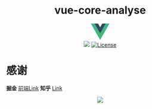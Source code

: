 
<div align=center>
 <h1>vue-core-analyse</h1>
</div>

<div align=center>
  <img src="https://github.com/LinkSofuny/vue-core-analyse/blob/dev/%20docs/images/logo.png" width="10%">
</div>

<div align=center>
  <a href="https://github.com/vuejs/vue"><img src="https://img.shields.io/badge/Vue-v2.6-green"></a>
  <a href="https://github.com/vuejs/vue"><img src="https://img.shields.io/badge/license-MIT-green" alt="License"></a>
</div>






# 感谢
**掘金** [前端Link](https://juejin.cn/user/2005929448188567/posts)
**知乎** [Link](https://www.zhihu.com/people/chen-yu-dong-83-17)
<div align=center>
  <img src="https://p3-juejin.byteimg.com/tos-cn-i-k3u1fbpfcp/de68be4aa82e414195f43b21144f1f9d~tplv-k3u1fbpfcp-watermark.image" width="30%" style="display:inline">
</div>
